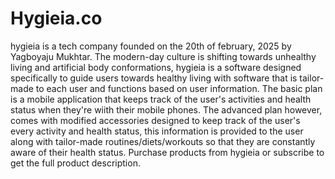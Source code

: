 ﻿# Hygieia.co
hygieia is a tech company founded on the 20th of february, 2025 by Yagboyaju Mukhtar.
The modern-day culture is shifting towards unhealthy living and artificial body conformations, hygieia is a software designed specifically to guide users towards healthy living with software that is tailor-made to each user and functions based on user information.
The basic plan is a mobile application that keeps track of the user's activities and health status when they're wiith their mobile phones.
The advanced plan however, comes with modified accessories designed to keep track of the user's every activity and health status, this information is provided to the user along with tailor-made routines/diets/workouts so that they are constantly aware of their health status.
Purchase products from hygieia or subscribe to get the full product description.
